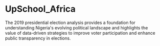 # UpSchool_Africa
The 2019 presidential election analysis provides a foundation for understanding Nigeria's evolving political landscape and highlights the value of data-driven strategies to improve voter participation and enhance public transparency in elections.

